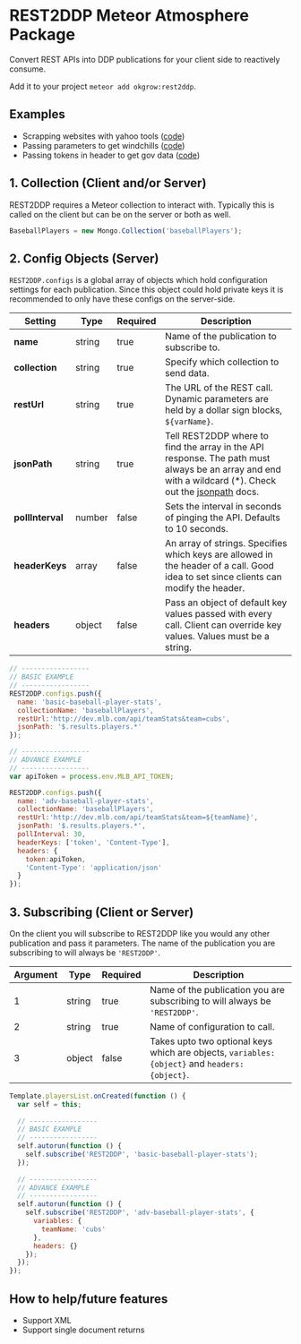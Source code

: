 # REST2DDP Meteor Atmosphere Package

Convert REST APIs into DDP publications for your client side to reactively consume.

Add it to your project `meteor add okgrow:rest2ddp`.

## Examples

- Scrapping websites with yahoo tools ([code](https://github.com/okgrow/rest2ddp/tree/master/examples/currency-quotes-scrapper))
- Passing parameters to get windchills ([code](https://github.com/okgrow/rest2ddp/tree/master/examples/weather-with-variables))
- Passing tokens in header to get gov data ([code](https://github.com/okgrow/rest2ddp/tree/master/examples/weather-stations-with-header))

## 1. Collection (Client and/or Server)

REST2DDP requires a Meteor collection to interact with. Typically this is called on the client but can be on the server or both as well.
 
```javascript
BaseballPlayers = new Mongo.Collection('baseballPlayers');
```
 
## 2. Config Objects (Server)

`REST2DDP.configs` is a global array of objects which hold configuration settings for each publication. Since this object could hold private keys it is recommended to only have these configs on the server-side.

| Setting        | Type   | Required | Description |
| ---            | ---    | ---      | ---         |
|**name**        | string | true     | Name of the publication to subscribe to. |
|**collection**  | string | true     | Specify which collection to send data. |
|**restUrl**     | string | true     | The URL of the REST call. Dynamic parameters are held by a dollar sign blocks, `${varName}`. |
|**jsonPath**    | string | true     | Tell REST2DDP where to find the array in the API response. The path must always be an array and end with a wildcard (*). Check out the [jsonpath](https://www.npmjs.com/package/jsonpath) docs. |
|**pollInterval**| number | false    | Sets the interval in seconds of pinging the API. Defaults to 10 seconds. |
|**headerKeys**  | array  | false    | An array of strings. Specifies which keys are allowed in the header of a call. Good idea to set since clients can modify the header. |
|**headers**     | object | false    | Pass an object of default key values passed with every call. Client can override key values. Values must be a string. |


```javascript
// -----------------
// BASIC EXAMPLE
// -----------------
REST2DDP.configs.push({
  name: 'basic-baseball-player-stats',
  collectionName: 'baseballPlayers',
  restUrl:'http://dev.mlb.com/api/teamStats&team=cubs',
  jsonPath: '$.results.players.*'
});

// -----------------
// ADVANCE EXAMPLE
// -----------------
var apiToken = process.env.MLB_API_TOKEN;

REST2DDP.configs.push({
  name: 'adv-baseball-player-stats',
  collectionName: 'baseballPlayers',
  restUrl:'http://dev.mlb.com/api/teamStats&team=${teamName}',
  jsonPath: '$.results.players.*',
  pollInterval: 30,
  headerKeys: ['token', 'Content-Type'],
  headers: {
    token:apiToken,
    'Content-Type': 'application/json'
  }
});
```
 
## 3. Subscribing (Client or Server)

On the client you will subscribe to REST2DDP like you would any other publication and pass it parameters. The name of the publication you are subscribing to will always be `'REST2DDP'`.

| Argument | Type   | Required | Description |
| ---      | ---    | ---      | ---         |
| 1        | string | true     | Name of the publication you are subscribing to will always be `'REST2DDP'`. |
| 2        | string | true     | Name of configuration to call. |
| 3        | object | false    | Takes upto two optional keys which are objects, `variables: {object}` and `headers: {object}`. |


```javascript
Template.playersList.onCreated(function () {
  var self = this;
  
  // -----------------
  // BASIC EXAMPLE
  // -----------------
  self.autorun(function () {
    self.subscribe('REST2DDP', 'basic-baseball-player-stats');
  });
  
  // -----------------
  // ADVANCE EXAMPLE
  // -----------------
  self.autorun(function () {
    self.subscribe('REST2DDP', 'adv-baseball-player-stats', {
      variables: {
        teamName: 'cubs'
      },
      headers: {}
    });
  });
});
```

## How to help/future features

- Support XML
- Support single document returns